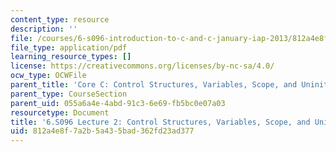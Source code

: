 ```yaml
---
content_type: resource
description: ''
file: /courses/6-s096-introduction-to-c-and-c-january-iap-2013/812a4e8f7a2b5a435bad362fd23ad377_MIT6_S096_IAP13_lec2.pdf
file_type: application/pdf
learning_resource_types: []
license: https://creativecommons.org/licenses/by-nc-sa/4.0/
ocw_type: OCWFile
parent_title: 'Core C: Control Structures, Variables, Scope, and Uninitialized Memory'
parent_type: CourseSection
parent_uid: 055a6a4e-4abd-91c3-6e69-fb5bc0e07a03
resourcetype: Document
title: '6.S096 Lecture 2: Control Structures, Variables, Scope, and Unitialized Memory'
uid: 812a4e8f-7a2b-5a43-5bad-362fd23ad377
---
```

